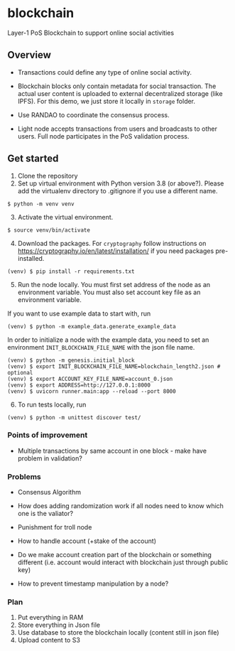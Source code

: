 # blockchain

Layer-1 PoS Blockchain to support online social activities

## Overview

- Transactions could define any type of online social activity.

- Blockchain blocks only contain metadata for social transaction. The actual user content is uploaded to external decentralized storage (like IPFS). For this demo, we just store it locally in `storage` folder.

- Use RANDAO to coordinate the consensus process.

- Light node accepts transactions from users and broadcasts to other users. Full node participates in the PoS validation process.

## Get started

1. Clone the repository
2. Set up virtual environment with Python version 3.8 (or above?). Please add the virtualenv directory to .gitignore if you use a different name.

```
$ python -m venv venv
```

3. Activate the virtual environment.

```
$ source venv/bin/activate
```

4. Download the packages. For `cryptography` follow instructions on https://cryptography.io/en/latest/installation/ if you need packages pre-installed.

```
(venv) $ pip install -r requirements.txt
```

5. Run the node locally. You must first set address of the node as an environment variable. You must also set account key file as an environment variable.

If you want to use example data to start with, run

```
(venv) $ python -m example_data.generate_example_data
```

In order to initialize a node with the example data, you need to set an environment `INIT_BLOCKCHAIN_FILE_NAME` with the json file name.

```
(venv) $ python -m genesis.initial_block
(venv) $ export INIT_BLOCKCHAIN_FILE_NAME=blockchain_length2.json # optional
(venv) $ export ACCOUNT_KEY_FILE_NAME=account_0.json
(venv) $ export ADDRESS=http://127.0.0.1:8000
(venv) $ uvicorn runner.main:app --reload --port 8000
```

6. To run tests locally, run

```
(venv) $ python -m unittest discover test/
```

### Points of improvement

- Multiple transactions by same account in one block - make have problem in validation?

### Problems

- Consensus Algorithm

* How does adding randomization work if all nodes need to know which one is the valiator?

- Punishment for troll node

- How to handle account (+stake of the account)

* Do we make account creation part of the blockchain or something different (i.e. account would interact with blockchain just through public key)

- How to prevent timestamp manipulation by a node?

### Plan

1. Put everything in RAM
2. Store everything in Json file
3. Use database to store the blockchain locally (content still in json file)
4. Upload content to S3
